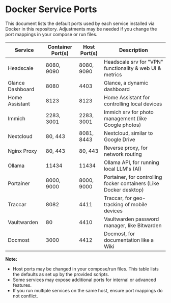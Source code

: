 # Docker Service Ports

This document lists the default ports used by each service installed via Docker in this repository. Adjustments may be needed if you change the port mappings in your compose or run files.

| Service          | Container Port(s) | Host Port(s) | Description                                                        |
| ---------------- | ----------------- | ------------ | ------------------------------------------------------------------ |
| Headscale        | 8080, 9090        | 8080, 9090   | Headscale srv for "VPN" functionality & web UI & metrics           |
| Glance Dashboard | 8080              | 4403         | Glance, a dynamic dashboard                                        |
| Home Assistant   | 8123              | 8123         | Home Assistant for controlling local devices                       |
| Immich           | 2283, 3001        | 2283, 3001   | Immich srv for photo management (like Google photos)               |
| Nextcloud        | 80, 443           | 8081, 8443   | Nextcloud, similar to Google Drive                                 |
| Nginx Proxy      | 80, 443           | 80, 443      | Reverse proxy, for network routing                                 |
| Ollama           | 11434             | 11434        | Ollama API, for running local LLM's (AI)                           |
| Portainer        | 8000, 9000        | 8000, 9000   | Portainer, for controlling focker containers (Like Docker desktop) |
| Traccar          | 8082              | 4411         | Traccar, for geo-tracking of mobile devices                        |
| Vaultwarden      | 80                | 4410         | Vaultwarden password manager, like Bitwarden                       |
| Docmost          | 3000              | 4412         | Docmost, for documentation like a Wiki                             |

**Note:**

-  Host ports may be changed in your compose/run files. This table lists the defaults as set up by the provided scripts.
-  Some services may expose additional ports for internal or advanced features.
-  If you run multiple services on the same host, ensure port mappings do not conflict.
